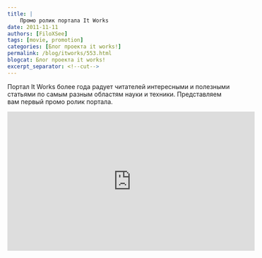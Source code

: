 ```yaml
---
title: |
    Промо ролик портала It Works
date: 2011-11-11
authors: [FiloXSee]
tags: [movie, promotion]
categories: [Блог проекта it works!]
permalink: /blog/itworks/553.html
blogcat: Блог проекта it works!
excerpt_separator: <!--cut-->
---
```


Портал It Works более года радует читателей интересными и полезными статьями по самым разным областям науки и техники. Представляем вам первый промо ролик портала.

<iframe width="560" height="315" src="https://www.youtube.com/embed/Km1mXLi_iO4" title="YouTube video player" frameborder="0" allow="accelerometer; autoplay; clipboard-write; encrypted-media; gyroscope; picture-in-picture; web-share" allowfullscreen></iframe>